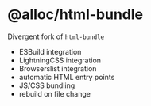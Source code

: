 # @alloc/html-bundle

Divergent fork of `html-bundle`

- ESBuild integration
- LightningCSS integration
- Browserslist integration
- automatic HTML entry points
- JS/CSS bundling
- rebuild on file change
